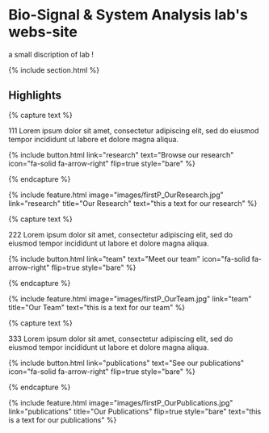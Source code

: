 ---
---

# Bio-Signal & System Analysis lab's webs-site

a small discription of lab !

{% include section.html %}

## Highlights

{% capture text %}

111 Lorem ipsum dolor sit amet, consectetur adipiscing elit, sed do eiusmod tempor incididunt ut labore et dolore magna aliqua.

{%
  include button.html
  link="research"
  text="Browse our research"
  icon="fa-solid fa-arrow-right"
  flip=true
  style="bare"
%}

{% endcapture %}

{%
  include feature.html
  image="images/firstP_OurResearch.jpg"
  link="research"
  title="Our Research"
  text="this a text for our research"
%}


{% capture text %}

222 Lorem ipsum dolor sit amet, consectetur adipiscing elit, sed do eiusmod tempor incididunt ut labore et dolore magna aliqua.

{%
  include button.html
  link="team"
  text="Meet our team"
  icon="fa-solid fa-arrow-right"
  flip=true
  style="bare"
%}

{% endcapture %}

{%
  include feature.html
  image="images/firstP_OurTeam.jpg"
  link="team"
  title="Our Team"
  text="this is a text for our team"
%}


{% capture text %}

333 Lorem ipsum dolor sit amet, consectetur adipiscing elit, sed do eiusmod tempor incididunt ut labore et dolore magna aliqua.

{%
  include button.html
  link="publications"
  text="See our publications"
  icon="fa-solid fa-arrow-right"
  flip=true
  style="bare"
%}

{% endcapture %}

{%
  include feature.html
  image="images/firstP_OurPublications.jpg"
  link="publications"
  title="Our Publications"
  flip=true
  style="bare"
  text="this is a text for our publications"
%}
